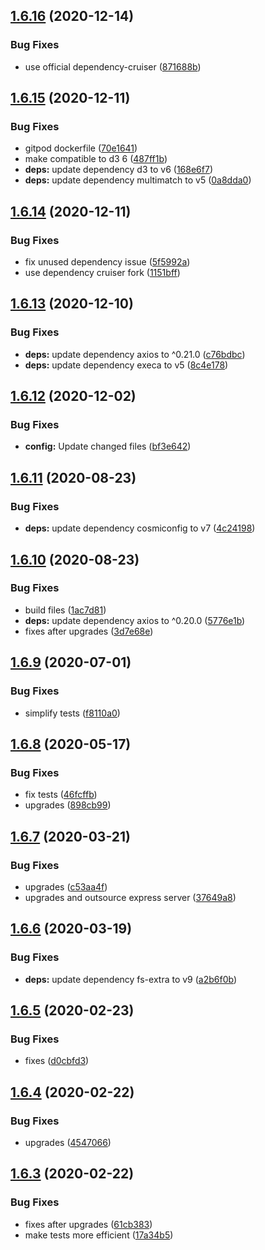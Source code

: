 ## [1.6.16](https://github.com/dword-design/depgraph/compare/v1.6.15...v1.6.16) (2020-12-14)


### Bug Fixes

* use official dependency-cruiser ([871688b](https://github.com/dword-design/depgraph/commit/871688b9023d29f4fa867a580b402e7c07359f20))

## [1.6.15](https://github.com/dword-design/depgraph/compare/v1.6.14...v1.6.15) (2020-12-11)


### Bug Fixes

* gitpod dockerfile ([70e1641](https://github.com/dword-design/depgraph/commit/70e1641155bb22d0ac8db34a0882414cd39a1b6f))
* make compatible to d3 6 ([487ff1b](https://github.com/dword-design/depgraph/commit/487ff1ba569697e17273a9b4344fd70215840e05))
* **deps:** update dependency d3 to v6 ([168e6f7](https://github.com/dword-design/depgraph/commit/168e6f7a01192891454ef8a528162d6bda53769e))
* **deps:** update dependency multimatch to v5 ([0a8dda0](https://github.com/dword-design/depgraph/commit/0a8dda0fcfda58aeea2d527947513499ce774a05))

## [1.6.14](https://github.com/dword-design/depgraph/compare/v1.6.13...v1.6.14) (2020-12-11)


### Bug Fixes

* fix unused dependency issue ([5f5992a](https://github.com/dword-design/depgraph/commit/5f5992a90e0efd58f2f96218139f2560947b5f0f))
* use dependency cruiser fork ([1151bff](https://github.com/dword-design/depgraph/commit/1151bff41e6672b09ecc506e7b1b412c7fc32cda))

## [1.6.13](https://github.com/dword-design/depgraph/compare/v1.6.12...v1.6.13) (2020-12-10)


### Bug Fixes

* **deps:** update dependency axios to ^0.21.0 ([c76bdbc](https://github.com/dword-design/depgraph/commit/c76bdbc97428d253b46eeba14e7f126bf17483c1))
* **deps:** update dependency execa to v5 ([8c4e178](https://github.com/dword-design/depgraph/commit/8c4e178c99025929ad1649b32d5ac7ed342b2ffa))

## [1.6.12](https://github.com/dword-design/depgraph/compare/v1.6.11...v1.6.12) (2020-12-02)


### Bug Fixes

* **config:** Update changed files ([bf3e642](https://github.com/dword-design/depgraph/commit/bf3e6425934d1aa9faa08cb64046247e0877e922))

## [1.6.11](https://github.com/dword-design/depgraph/compare/v1.6.10...v1.6.11) (2020-08-23)


### Bug Fixes

* **deps:** update dependency cosmiconfig to v7 ([4c24198](https://github.com/dword-design/depgraph/commit/4c241986cb7099f8ad9fb28fa4529af6fbbd9d09))

## [1.6.10](https://github.com/dword-design/depgraph/compare/v1.6.9...v1.6.10) (2020-08-23)


### Bug Fixes

* build files ([1ac7d81](https://github.com/dword-design/depgraph/commit/1ac7d81e02882a322f6e6f06877e042032586825))
* **deps:** update dependency axios to ^0.20.0 ([5776e1b](https://github.com/dword-design/depgraph/commit/5776e1b2d5e3e79d5c5c277850e531867c4fc57b))
* fixes after upgrades ([3d7e68e](https://github.com/dword-design/depgraph/commit/3d7e68e258aa01962488ff40a0a6cc0f57a27c88))

## [1.6.9](https://github.com/dword-design/depgraph/compare/v1.6.8...v1.6.9) (2020-07-01)


### Bug Fixes

* simplify tests ([f8110a0](https://github.com/dword-design/depgraph/commit/f8110a08881d7b5ea4aa3733b66e86b0262a9e8c))

## [1.6.8](https://github.com/dword-design/depgraph/compare/v1.6.7...v1.6.8) (2020-05-17)


### Bug Fixes

* fix tests ([46fcffb](https://github.com/dword-design/depgraph/commit/46fcffbc354ecc68bbf059eb243061518c6f23c8))
* upgrades ([898cb99](https://github.com/dword-design/depgraph/commit/898cb99ec2f6a0cfdd68695b1a65ce7de3569525))

## [1.6.7](https://github.com/dword-design/depgraph/compare/v1.6.6...v1.6.7) (2020-03-21)


### Bug Fixes

* upgrades ([c53aa4f](https://github.com/dword-design/depgraph/commit/c53aa4f4d614b3f4b50e48fcfa61d346e942bfbc))
* upgrades and outsource express server ([37649a8](https://github.com/dword-design/depgraph/commit/37649a8da7d4e838a63af9c49382e951c9b1c04a))

## [1.6.6](https://github.com/dword-design/depgraph/compare/v1.6.5...v1.6.6) (2020-03-19)


### Bug Fixes

* **deps:** update dependency fs-extra to v9 ([a2b6f0b](https://github.com/dword-design/depgraph/commit/a2b6f0b1cd94495dfdaa0f0894d32b831fe70c47))

## [1.6.5](https://github.com/dword-design/depgraph/compare/v1.6.4...v1.6.5) (2020-02-23)


### Bug Fixes

* fixes ([d0cbfd3](https://github.com/dword-design/depgraph/commit/d0cbfd3f5b97b53efdbd60b5de369b33c763de96))

## [1.6.4](https://github.com/dword-design/depgraph/compare/v1.6.3...v1.6.4) (2020-02-22)


### Bug Fixes

* upgrades ([4547066](https://github.com/dword-design/depgraph/commit/4547066056de88507afaae84d08f65d571c9f43b))

## [1.6.3](https://github.com/dword-design/depgraph/compare/v1.6.2...v1.6.3) (2020-02-22)


### Bug Fixes

* fixes after upgrades ([61cb383](https://github.com/dword-design/depgraph/commit/61cb383814eb88e1d6b7d9a12a270dc0f657bbbc))
* make tests more efficient ([17a34b5](https://github.com/dword-design/depgraph/commit/17a34b5edb9e25e6cf22c09c5fa133c3b280a48a))
